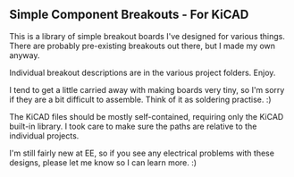 Simple Component Breakouts - For KiCAD
--------------------------------------

This is a library of simple breakout boards I've designed for various things.
There are probably pre-existing breakouts out there, but I made my own anyway.

Individual breakout descriptions are in the various project folders. Enjoy.

I tend to get a little carried away with making boards very tiny, so I'm sorry
if they are a bit difficult to assemble. Think of it as soldering practise. :)

The KiCAD files should be mostly self-contained, requiring only the KiCAD
built-in library. I took care to make sure the paths are relative to the
individual projects.

I'm still fairly new at EE, so if you see any electrical problems
with these designs, please let me know so I can learn more. :)
